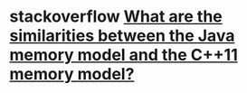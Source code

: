 # stackoverflow [What are the similarities between the Java memory model and the C++11 memory model?](https://stackoverflow.com/questions/7363462/what-are-the-similarities-between-the-java-memory-model-and-the-c11-memory-mod)